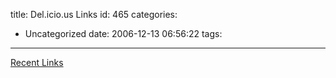 title: Del.icio.us Links
id: 465
categories:
  - Uncategorized
date: 2006-12-13 06:56:22
tags:
---

[Recent Links](http://del.icio.us/timlindgren)